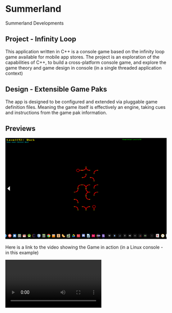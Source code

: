 # Summerland
Summerland Developments

## Project - Infinity Loop
This application written in C++ is a console game based on the infinity loop game available for mobile app stores. The project is an exploration of the capabilities of C++, to build a cross-platform console game, and explore the game theory and game design in console (in a single threaded application context)

## Design - Extensible Game Paks
The app is designed to be configured and extended via pluggable game definition files.  Meaning the game itself is effectively an engine, taking cues and instructions from the game pak information.

## Previews

![screenshot image of the game](infinity-LooP-e.png)

Here is a link to the video showing the Game in action (in a Linux console - in this example)

![video of the game](infinity-LooP-e.mkv)

